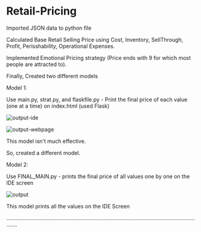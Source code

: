 # Retail-Pricing

Imported JSON data to python file

Calculated Base Retail Selling Price using Cost, Inventory, SellThrough, Profit, Perisshability, Operational Expenses.

Implemented Emotional Pricing strategy (Price ends with 9 for which most people are attracted to).

Finally, Created two different models

Model 1:

Use main.py, strat.py, and flaskfile.py - Print the final price of each value (one at a time) on index.html (used Flask)

![output-ide](https://user-images.githubusercontent.com/52853755/178155083-ab5fab5c-b27b-44ea-9afd-6c12a81ad1e8.png)

![output-webpage](https://user-images.githubusercontent.com/52853755/178155212-1a1691ba-a48b-4af9-bd56-4eb0d993f056.png)

This model isn't much effective.

So, created a different model.

Model 2:

Use FINAL_MAIN.py - prints the final price of all values one by one on the IDE screen

![output](https://user-images.githubusercontent.com/52853755/178155271-c3aa91a9-02af-47fd-a294-f270a6a38e2f.png)

This model prints all the values on the IDE Screen

...................................................................................................................................
